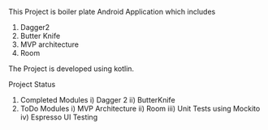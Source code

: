 This Project is boiler plate Android Application which includes
1) Dagger2
2) Butter Knife
3) MVP architecture
4) Room

The Project is developed using kotlin.

Project Status
1) Completed Modules
    i) Dagger 2
    ii) ButterKnife
2) ToDo Modules
    i) MVP Architecture
    ii) Room
    iii) Unit Tests using Mockito
    iv) Espresso UI Testing
